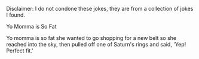 Disclaimer: I do not condone these jokes, they are from a collection of jokes I found.

Yo Momma is So Fat

Yo momma is so fat she wanted to go shopping for a new belt so she reached into the sky, then pulled off one of Saturn's rings and said, 'Yep! Perfect fit.'


